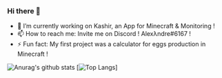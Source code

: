 ### Hi there 👋

- 🔭 I’m currently working on Kashir, an App for Minecraft & Monitoring !
- 📫 How to reach me: Invite me on Discord ! Alexλndre#6167 !
- ⚡ Fun fact: My first project was a calculator for eggs production in Minecraft !

![Anurag's github stats](https://github-readme-stats.vercel.app/api?username=AlexandreSama&theme=radical&show_icons=true)
[![Top Langs](https://github-readme-stats.vercel.app/api/top-langs/?username=AlexandreSama&theme=radical)]
